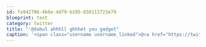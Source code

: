 ```yaml
---
id: fa942706-4b6e-4d79-b195-650113723e79
blueprint: text
category: twitter
title: "'@dahul ahhhll ghhhet you gadget"
caption: '<span class="username username_linked">@<a href="https://twitter.com/dahul" title="Darren Hull (dahul)">dahul</a></span> ahhhll ghhhet you gadget'
---
```

